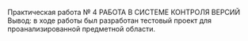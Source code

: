 Практическая работа № 4
РАБОТА В СИСТЕМЕ КОНТРОЛЯ ВЕРСИЙ
Вывод: в ходе работы был разработан тестовый проект для проанализированной предметной области.
